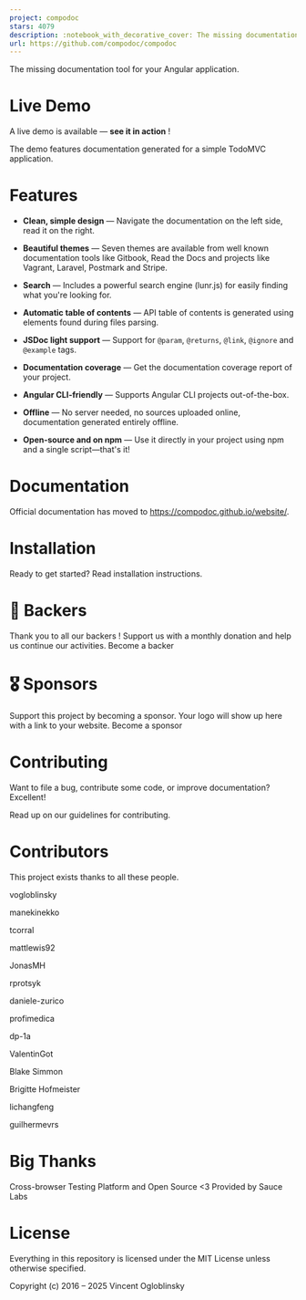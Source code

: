 ```yaml
---
project: compodoc
stars: 4079
description: :notebook_with_decorative_cover: The missing documentation tool for your Angular, Nest & Stencil application
url: https://github.com/compodoc/compodoc
---
```


  
  
  

  
  

The missing documentation tool for your Angular application.  
  

Live Demo
=========

A live demo is available — **see it in action** !

The demo features documentation generated for a simple TodoMVC application.

Features
========

-   **Clean, simple design** — Navigate the documentation on the left side, read it on the right.
    
-   **Beautiful themes** — Seven themes are available from well known documentation tools like Gitbook, Read the Docs and projects like Vagrant, Laravel, Postmark and Stripe.
    
-   **Search** — Includes a powerful search engine (lunr.js) for easily finding what you're looking for.
    
-   **Automatic table of contents** — API table of contents is generated using elements found during files parsing.
    
-   **JSDoc light support** — Support for `@param`, `@returns`, `@link`, `@ignore` and `@example` tags.
    
-   **Documentation coverage** — Get the documentation coverage report of your project.
    
-   **Angular CLI-friendly** — Supports Angular CLI projects out-of-the-box.
    
-   **Offline** — No server needed, no sources uploaded online, documentation generated entirely offline.
    
-   **Open-source and on npm** — Use it directly in your project using npm and a single script—that's it!
    

Documentation
=============

Official documentation has moved to https://compodoc.github.io/website/.

Installation
============

Ready to get started? Read installation instructions.

🏅 Backers
==========

Thank you to all our backers ! Support us with a monthly donation and help us continue our activities. Become a backer

🎖 Sponsors
===========

Support this project by becoming a sponsor. Your logo will show up here with a link to your website. Become a sponsor

Contributing
============

Want to file a bug, contribute some code, or improve documentation? Excellent!

Read up on our guidelines for contributing.

Contributors
============

This project exists thanks to all these people.

vogloblinsky

manekinekko

tcorral

mattlewis92

JonasMH

rprotsyk

daniele-zurico

profimedica

dp-1a

ValentinGot

Blake Simmon

Brigitte Hofmeister

lichangfeng

guilhermevrs

Big Thanks
==========

Cross-browser Testing Platform and Open Source <3 Provided by Sauce Labs

License
=======

Everything in this repository is licensed under the MIT License unless otherwise specified.

Copyright (c) 2016 – 2025 Vincent Ogloblinsky
